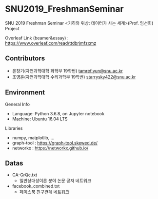 # SNU2019_FreshmanSeminar
SNU 2019 Freshman Seminar <기하와 위상: 데이터가 사는 세계>(Prof. 임선희) Project

Overleaf Link (beamer&essay) : https://www.overleaf.com/read/ttdbrjmfzxmz

## Contributors
* 윤창기(자연과학대학 화학부 19학번) tamref.yun@snu.ac.kr
* 조영훈(자연과학대학 수리과학부 19학번) starrysky422@snu.ac.kr

## Environment
General Info
* Language: Python 3.6.8, on Jupyter notebook
* Machine: Ubuntu 16.04 LTS

Libraries
* numpy, matplotlib, ...
* graph-tool : https://graph-tool.skewed.de/
* networkx : https://networkx.github.io/

## Datas
* CA-GrQc.txt
  - 일반상대성이론 분야 논문 공저 네트워크
* facebook_combined.txt
  - 페이스북 친구관계 네트워크
